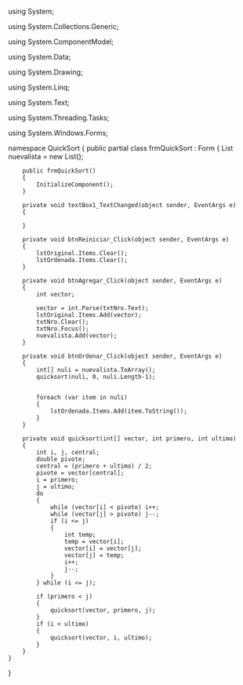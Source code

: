 using System;

using System.Collections.Generic;

using System.ComponentModel;

using System.Data;

using System.Drawing;

using System.Linq;

using System.Text;

using System.Threading.Tasks;

using System.Windows.Forms;

namespace QuickSort
{
    public partial class frmQuickSort : Form
    {
        List<int> nuevalista = new List<int>();
    
        public frmQuickSort()
        {
            InitializeComponent();
        }

        private void textBox1_TextChanged(object sender, EventArgs e)
        {

        }

        private void btnReiniciar_Click(object sender, EventArgs e)
        {
            lstOriginal.Items.Clear();
            lstOrdenada.Items.Clear();
        }

        private void btnAgregar_Click(object sender, EventArgs e)
        {
            int vector;
            
            vector = int.Parse(txtNro.Text);
            lstOriginal.Items.Add(vector);
            txtNro.Clear();
            txtNro.Focus();
            nuevalista.Add(vector);
        }

        private void btnOrdenar_Click(object sender, EventArgs e)
        {
            int[] nuli = nuevalista.ToArray();
            quicksort(nuli, 0, nuli.Length-1);
            
           
            foreach (var item in nuli)
            {
                lstOrdenada.Items.Add(item.ToString());
            }
        }

        private void quicksort(int[] vector, int primero, int ultimo)
        {
            int i, j, central;
            double pivote;
            central = (primero + ultimo) / 2;
            pivote = vector[central];
            i = primero;
            j = ultimo;
            do
            {
                while (vector[i] < pivote) i++;
                while (vector[j] > pivote) j--;
                if (i <= j)
                {
                    int temp;
                    temp = vector[i];
                    vector[i] = vector[j];
                    vector[j] = temp;
                    i++;
                    j--;
                }
            } while (i <= j);

            if (primero < j)
            {
                quicksort(vector, primero, j);
            }
            if (i < ultimo)
            {
                quicksort(vector, i, ultimo);
            }
        }
    }
}
